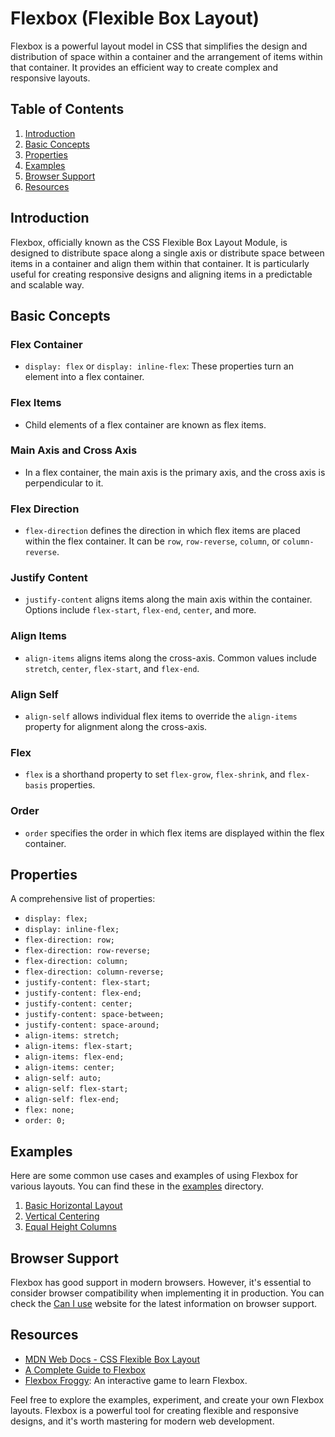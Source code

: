 # Flexbox (Flexible Box Layout)

Flexbox is a powerful layout model in CSS that simplifies the design and distribution of space within a container and the arrangement of items within that container. It provides an efficient way to create complex and responsive layouts.

## Table of Contents

1. [Introduction](#introduction)
2. [Basic Concepts](#basic-concepts)
3. [Properties](#properties)
4. [Examples](#examples)
5. [Browser Support](#browser-support)
6. [Resources](#resources)

## Introduction

Flexbox, officially known as the CSS Flexible Box Layout Module, is designed to distribute space along a single axis or distribute space between items in a container and align them within that container. It is particularly useful for creating responsive designs and aligning items in a predictable and scalable way.

## Basic Concepts

### Flex Container

- `display: flex` or `display: inline-flex`: These properties turn an element into a flex container.

### Flex Items

- Child elements of a flex container are known as flex items.

### Main Axis and Cross Axis

- In a flex container, the main axis is the primary axis, and the cross axis is perpendicular to it.

### Flex Direction

- `flex-direction` defines the direction in which flex items are placed within the flex container. It can be `row`, `row-reverse`, `column`, or `column-reverse`.

### Justify Content

- `justify-content` aligns items along the main axis within the container. Options include `flex-start`, `flex-end`, `center`, and more.

### Align Items

- `align-items` aligns items along the cross-axis. Common values include `stretch`, `center`, `flex-start`, and `flex-end`.

### Align Self

- `align-self` allows individual flex items to override the `align-items` property for alignment along the cross-axis.

### Flex

- `flex` is a shorthand property to set `flex-grow`, `flex-shrink`, and `flex-basis` properties.

### Order

- `order` specifies the order in which flex items are displayed within the flex container.

## Properties

A comprehensive list of properties:

- `display: flex;`
- `display: inline-flex;`
- `flex-direction: row;`
- `flex-direction: row-reverse;`
- `flex-direction: column;`
- `flex-direction: column-reverse;`
- `justify-content: flex-start;`
- `justify-content: flex-end;`
- `justify-content: center;`
- `justify-content: space-between;`
- `justify-content: space-around;`
- `align-items: stretch;`
- `align-items: flex-start;`
- `align-items: flex-end;`
- `align-items: center;`
- `align-self: auto;`
- `align-self: flex-start;`
- `align-self: flex-end;`
- `flex: none;`
- `order: 0;`

## Examples

Here are some common use cases and examples of using Flexbox for various layouts. You can find these in the [examples](examples) directory.

1. [Basic Horizontal Layout](examples/basic-horizontal-layout.html)
2. [Vertical Centering](examples/vertical-centering.html)
3. [Equal Height Columns](examples/equal-height-columns.html)

## Browser Support

Flexbox has good support in modern browsers. However, it's essential to consider browser compatibility when implementing it in production. You can check the [Can I use](https://caniuse.com) website for the latest information on browser support.

## Resources

- [MDN Web Docs - CSS Flexible Box Layout](https://developer.mozilla.org/en-US/docs/Web/CSS/CSS_Flexible_Box_Layout)
- [A Complete Guide to Flexbox](https://css-tricks.com/snippets/css/a-guide-to-flexbox/)
- [Flexbox Froggy](https://flexboxfroggy.com/): An interactive game to learn Flexbox.

Feel free to explore the examples, experiment, and create your own Flexbox layouts. Flexbox is a powerful tool for creating flexible and responsive designs, and it's worth mastering for modern web development.
